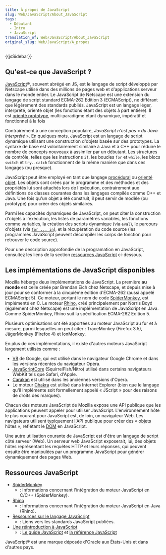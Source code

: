 ```yaml
---
title: À propos de JavaScript
slug: Web/JavaScript/About_JavaScript
tags:
  - Débutant
  - Intro
  - JavaScript
translation_of: Web/JavaScript/About_JavaScript
original_slug: Web/JavaScript/A_propos
---
```

{{jsSidebar}}

## Qu'est-ce que JavaScript ?

[JavaScript](https://fr.wikipedia.org/wiki/JavaScript)®, souvent abrégé en JS, est le langage de script développé par Netscape utilisé dans des millions de pages web et d'applications serveur dans le monde entier. Le JavaScript de Netscape est une extension du langage de script standard ECMA-262 Edition 3 (ECMAScript), ne différant que légèrement des standards publiés. JavaScript est un langage léger, interprété, orienté objet (les fonctions étant des objets à part entière). Il est [orienté prototype](https://fr.wikipedia.org/wiki/Programmation_orient%C3%A9e_prototype), multi-paradigme étant dynamique, impératif et fonctionnel à la fois

Contrairement à une conception populaire, _JavaScript n'est pas «&nbsp;du Java interprété&nbsp;»_. En quelques mots, JavaScript est un langage de script dynamique utilisant une construction d'objets basée sur des prototypes. La syntaxe de base est volontairement similaire à Java et à C++ pour réduire le nombre de concepts nouveaux à assimiler par un débutant. Les structures de contrôle, telles que les instructions `if`, les boucles `for` et `while`, les blocs `switch` et `try..catch` fonctionnent de la même manière que dans ces langages (ou presque).

JavaScript peut être employé en tant que langage [procédural](https://fr.wikipedia.org/wiki/Programmation_procédurale) ou [orienté objet](https://fr.wikipedia.org/wiki/Programmation_orientée_objet). Les objets sont créés par le programme et des méthodes et des propriétés lui sont attachés lors de l'exécution, contrairement aux définitions de classes courantes dans les langages compilés comme C++ et Java. Une fois qu'un objet a été construit, il peut servir de modèle (ou prototype) pour créer des objets similaires.

Parmi les capacités dynamiques de JavaScript, on peut citer la construction d'objets à l'exécution, les listes de paramètres variables, les fonctions comme variables, la création des scripts dynamique (via [`eval`](/fr/docs/Web/JavaScript/Reference/Objets_globaux/eval)), le parcours d'objets (via [`for ... in`](/fr/docs/Web/JavaScript/Reference/Instructions/for...in)), et la récupération du code source (les programmes JavaScript peuvent décompiler les corps de fonction pour retrouver le code source).

Pour une description approfondie de la programation en JavaScript, consultez les liens de la section [ressources JavaScript](#Ressources_JavaScript) ci-dessous.

## Les implémentations de JavaScript disponibles

Mozilla héberge deux implémentations de JavaScript. La première **au monde** est celle créée par Brendan Eich chez Netscape, et depuis mise à jour pour se conformer à la cinquième édition d'ECMA-262 (aussi appelé ECMAScript 5). Ce moteur, portant le nom de code [SpiderMonkey](/fr/docs/SpiderMonkey), est implémenté en C. Le moteur [Rhino](/fr/docs/Rhino), créé principalement par Norris Boyd (également chez Netscape) est une implémentation de JavaScript en Java. Comme SpiderMonkey, Rhino suit la spécification ECMA-262 Edition 5.

Plusieurs optimisations ont été apportées au moteur JavaScript au fur et à mesure, parmi lesquelles on peut citer : TraceMonkey (Firefox 3.5), JägerMonkey (Firefox 4) et IonMonkey.

En plus de ces implémentations, il existe d'autres moteurs JavaScript largement utilisés comme :

- [V8](https://code.google.com/p/v8/ "https://code.google.com/p/v8/") de Google, qui est utilisé dans le navigateur Google Chrome et dans les versions récentes du navigateur Opéra.
- [JavaScriptCore](https://www.webkit.org/projects/javascript/index.html "https://www.webkit.org/projects/javascript/index.html") (SquirrelFish/Nitro) utilisé dans certains navigateurs WebKit tels que Safari, d'Apple.
- [Carakan](https://my.opera.com/ODIN/blog/carakan-faq "https://my.opera.com/ODIN/blog/carakan-faq") est utilisé dans les anciennes versions d'Opera.
- Le moteur [Chakra](https://en.wikipedia.org/wiki/Chakra_%28JScript_engine%29 "https://en.wikipedia.org/wiki/Chakra_%28JScript_engine%29") est utilisé dans Internet Explorer (bien que le langage qu'il implémente soit formellement appelé « JScript » pour des raisons de droits des marques).

Chacun des moteurs JavaScript de Mozilla expose une API publique que les applications peuvent appeler pour utiliser JavaScript. L'environnement hôte le plus courant pour JavaScript est, de loin, un navigateur Web. Les navigateurs utilisent typiquement l'API publique pour créer des «&nbsp;objets hôtes&nbsp;», reflétant le [DOM](/fr/docs/DOM) en JavaScript.

Une autre utilisation courante de JavaScript est d'être un langage de script côté serveur (Web). Un serveur web JavaScript exposerait, lui, des objets hôtes représentant les requêtes HTTP et leurs réponses, qui peuvent ensuite être manipulées par un programme JavaScript pour générer dynamiquement des pages Web.

## Ressources JavaScript

- [SpiderMonkey](/fr/docs/SpiderMonkey)
  - : Informations concernant l'intégration du moteur JavaScript en C/C++ (SpiderMonkey).
- [Rhino](/fr/docs/Rhino)
  - : Informations concernant l'intégration du moteur JavaScript en Java (Rhino).
- [Ressources sur le langage JavaScript](/fr/docs/Web/JavaScript/Language_Resources)
  - : Liens vers les standards JavaScript publiées.
- [Une réintroduction à JavaScript](/fr/docs/Web/JavaScript/Une_réintroduction_à_JavaScript)
  - : [Le guide JavaScript](/fr/docs/Web/JavaScript/Guide) et [la référence JavaScript](/fr/docs/Web/JavaScript/Reference)

JavaScript® est une marque déposée d'Oracle aux États-Unis et dans d'autres pays.
